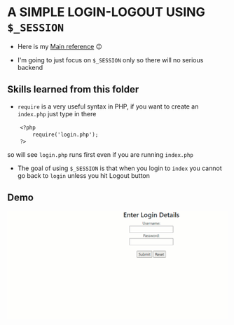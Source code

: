 # A SIMPLE LOGIN-LOGOUT USING `$_SESSION`

* Here is my [Main reference](https://www.studentstutorial.com/php/login-logout-with-session) :wink:

* I'm going to just focus on `$_SESSION` only so there will no serious backend

## Skills learned from this folder
* `require` is a very useful syntax in PHP, if you want to create an `index.php` just type in there

```
    <?php
        require('login.php');
    ?>
```

so will see `login.php` runs first even if you are running `index.php`

* The goal of using `$_SESSION` is that when you login to `index` you cannot go back to `login` unless you hit Logout button

## Demo 

<p align = "center">
    <img src = "/Screenshots/demo2.gif" />
</p>
